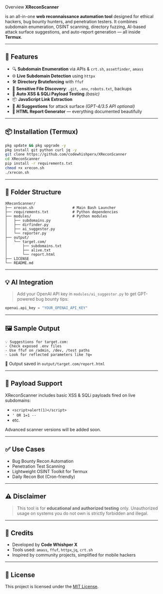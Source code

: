 Overview
**XReconScanner**

is an all-in-one **web reconnaissance automation tool** designed for ethical hackers, bug bounty hunters, and penetration testers. It combines subdomain enumeration, OSINT scanning, directory fuzzing, AI-based attack surface suggestions, and auto-report generation — all inside **Termux**.

---

## 🧠 Features

- 🔍 **Subdomain Enumeration** via APIs & `crt.sh`, `assetfinder`, `amass`
- 🌐 **Live Subdomain Detection** using `httpx`
- 🛠️ **Directory Bruteforcing** with `ffuf`
- 📄 **Sensitive File Discovery**: `.git`, `.env`, `robots.txt`, backups
- 🧪 **Auto XSS & SQLi Payload Testing** *(basic)*
- 📦 **JavaScript Link Extraction**
- 🧠 **AI Suggestions** for attack surface *(GPT-4/3.5 API optional)*
- 🧾 **HTML Report Generator** — everything documented beautifully

---

## 📦 Installation (Termux)

```bash
pkg update && pkg upgrade -y
pkg install git python curl jq -y
git clone https://github.com/codewhishperx/XReconScanner
cd XReconScanner
pip install -r requirements.txt
chmod +x xrecon.sh
./xrecon.sh
````

---

## 📂 Folder Structure

```
XReconScanner/
├── xrecon.sh                  # Main Bash Launcher
├── requirements.txt           # Python dependencies
├── modules/                   # Python modules
│   ├── subdomains.py
│   ├── dirfinder.py
│   ├── ai_suggestor.py
│   └── reporter.py
├── output/
│   └── target.com/
│       ├── subdomains.txt
│       ├── alive.txt
│       └── report.html
├── LICENSE
└── README.md
```

---

## 💡 AI Integration

> Add your OpenAI API key in `modules/ai_suggestor.py` to get GPT-powered bug bounty tips:

```python
openai.api_key = "YOUR_OPENAI_API_KEY"
```

---

## 🖼️ Sample Output

```
💡 Suggestions for target.com:
- Check exposed .env files
- Use ffuf on /admin, /dev, /test paths
- Look for reflected parameters like ?q=
```

📄 Output saved in `output/target.com/report.html`

---

## 🧪 Payload Support

XReconScanner includes basic XSS & SQLi payloads fired on live subdomains:

* `<script>alert(1)</script>`
* `' OR 1=1 --`
* etc.

Advanced scanner versions will be added soon.

---

## ✅ Use Cases

* Bug Bounty Recon Automation
* Penetration Test Scanning
* Lightweight OSINT Toolkit for Termux
* Daily Recon Bot (Cron-friendly)

---

## ⚠️ Disclaimer

> This tool is for **educational and authorized testing** only. Unauthorized usage on systems you do not own is strictly forbidden and illegal.

---

## 📢 Credits

* Developed by **Code Whishper X**
* Tools used: `amass`, `ffuf`, `httpx`,`jq`, `crt.sh`
* Inspired by community projects, simplified for mobile hackers

---

## 📜 License

This project is licensed under the [MIT License](LICENSE).

